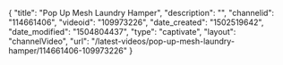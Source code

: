 {
    "title": "Pop Up Mesh Laundry Hamper",
    "description": "",
    "channelid": "114661406",
    "videoid": "109973226",
    "date_created": "1502519642",
    "date_modified": "1504804437",
    "type": "captivate",
    "layout": "channelVideo",
    "url": "\/latest-videos\/pop-up-mesh-laundry-hamper\/114661406-109973226"
}